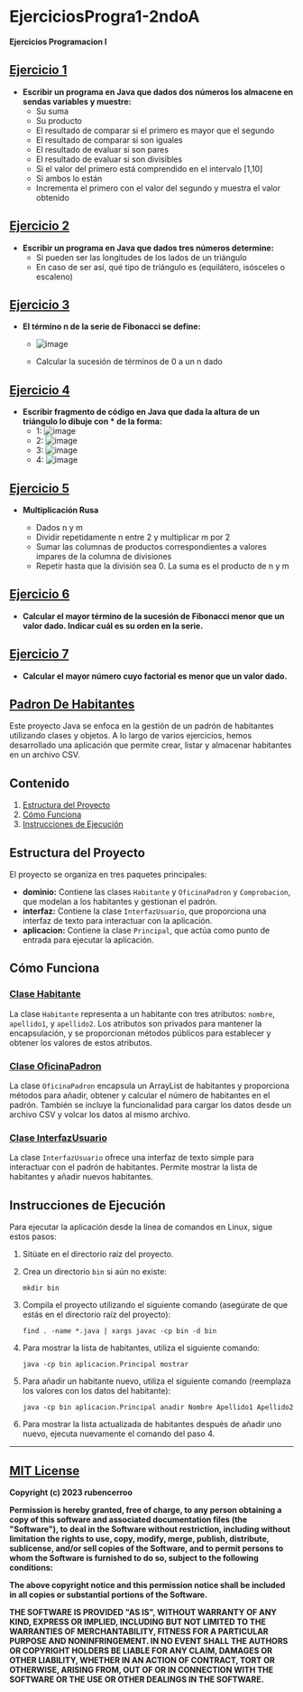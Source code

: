 # EjerciciosProgra1-2ndoA

**Ejercicios Programacion I** 

## [Ejercicio 1](Ejercicio1/)

- **Escribir un programa en Java que dados dos números los almacene en sendas variables y muestre:**
    - Su suma
    - Su producto
    - El resultado de comparar si el primero es mayor que el segundo
    - El resultado de comparar si son iguales
    - El resultado de evaluar si son pares
    - El resultado de evaluar si son divisibles
    - Si el valor del primero está comprendido en el intervalo [1,10]
    - Si ambos lo están
    - Incrementa el primero con el valor del segundo y muestra el valor obtenido

## [Ejercicio 2](Ejercicio2/)

- **Escribir un programa en Java que dados tres números determine:**
    - Si pueden ser las longitudes de los lados de un triángulo
    - En caso de ser así, qué tipo de triángulo es (equilátero, isósceles o escaleno)

## [Ejercicio 3](Ejercicio3/)

- **El término n de la serie de Fibonacci se define:**
    - ![image](https://github.com/rubencerroo/EjerciciosProgra1-2ndoA/assets/119308526/c2bcca5d-061d-419a-9f8c-52eb73c97714)

    - Calcular la sucesión de términos de 0 a un n dado

## [Ejercicio 4](Ejercicio4/)

- **Escribir fragmento de código en Java que dada la altura de un triángulo lo dibuje con * de la forma:**
    - 1: ![image](https://github.com/rubencerroo/EjerciciosProgra1-2ndoA/assets/119308526/cf262e78-abc8-4304-ad39-ea6a49353d54)
    - 2: ![image](https://github.com/rubencerroo/EjerciciosProgra1-2ndoA/assets/119308526/d33d4316-123d-471e-b980-a22165e16dbe)
    - 3: ![image](https://github.com/rubencerroo/EjerciciosProgra1-2ndoA/assets/119308526/f4c30479-f590-424b-8767-defce9d27e45)
    - 4: ![image](https://github.com/rubencerroo/EjerciciosProgra1-2ndoA/assets/119308526/53442dc8-5ab5-4677-8a10-398ab4159f79)

## [Ejercicio 5](Ejercicio5/)

- **Multiplicación Rusa**

    - Dados n y m
    - Dividir repetidamente n entre 2 y multiplicar m por 2
    - Sumar las columnas de productos correspondientes a valores impares de la columna de divisiones
    - Repetir hasta que la división sea 0. La suma es el producto de n y m

## [Ejercicio 6](Ejercicio6/)

- **Calcular el mayor término de la sucesión de Fibonacci menor que un valor dado. Indicar cuál es su orden en la serie.**

## [Ejercicio 7](Ejercicio7/)

- **Calcular el mayor número cuyo factorial es menor que un valor dado.**

## [Padron De Habitantes](Padron/)

Este proyecto Java se enfoca en la gestión de un padrón de habitantes utilizando clases y objetos. A lo largo de varios ejercicios, hemos desarrollado una aplicación que permite crear, listar y almacenar habitantes en un archivo CSV.

## Contenido

1. [Estructura del Proyecto](#estructura-del-proyecto)
2. [Cómo Funciona](#cómo-funciona)
3. [Instrucciones de Ejecución](#instrucciones-de-ejecución)

## Estructura del Proyecto

El proyecto se organiza en tres paquetes principales:

- **dominio:** Contiene las clases `Habitante` y `OficinaPadron` y `Comprobacion`, que modelan a los habitantes y gestionan el padrón.
- **interfaz:** Contiene la clase `InterfazUsuario`, que proporciona una interfaz de texto para interactuar con la aplicación.
- **aplicacion:** Contiene la clase `Principal`, que actúa como punto de entrada para ejecutar la aplicación.

## Cómo Funciona

### [Clase Habitante](Padron/src/dominio/Habitante.java)

La clase `Habitante` representa a un habitante con tres atributos: `nombre`, `apellido1`, y `apellido2`. Los atributos son privados para mantener la encapsulación, y se proporcionan métodos públicos para establecer y obtener los valores de estos atributos.

### [Clase OficinaPadron](Padron/src/dominio/OficinaPadron.java)

La clase `OficinaPadron` encapsula un ArrayList de habitantes y proporciona métodos para añadir, obtener y calcular el número de habitantes en el padrón. También se incluye la funcionalidad para cargar los datos desde un archivo CSV y volcar los datos al mismo archivo.

### [Clase InterfazUsuario](Padron/src/Interfaz/InterfazUsuario.java)

La clase `InterfazUsuario` ofrece una interfaz de texto simple para interactuar con el padrón de habitantes. Permite mostrar la lista de habitantes y añadir nuevos habitantes.

## Instrucciones de Ejecución

Para ejecutar la aplicación desde la línea de comandos en Linux, sigue estos pasos:

1. Sitúate en el directorio raíz del proyecto.

2. Crea un directorio `bin` si aún no existe:
   ```console
   mkdir bin
   ```

3. Compila el proyecto utilizando el siguiente comando (asegúrate de que estás en el directorio raíz del proyecto):
   ```console
   find . -name *.java | xargs javac -cp bin -d bin
   ```

4. Para mostrar la lista de habitantes, utiliza el siguiente comando:
   ```console
   java -cp bin aplicacion.Principal mostrar
   ```

6. Para añadir un habitante nuevo, utiliza el siguiente comando (reemplaza los valores con los datos del habitante):
    ```console
    java -cp bin aplicacion.Principal anadir Nombre Apellido1 Apellido2
    ```
7. Para mostrar la lista actualizada de habitantes después de añadir uno nuevo, ejecuta nuevamente el comando del paso 4.

---

## [MIT License](LICENSE)

**Copyright (c) 2023 rubencerroo**

**Permission is hereby granted, free of charge, to any person obtaining a copy
of this software and associated documentation files (the "Software"), to deal
in the Software without restriction, including without limitation the rights
to use, copy, modify, merge, publish, distribute, sublicense, and/or sell
copies of the Software, and to permit persons to whom the Software is
furnished to do so, subject to the following conditions:**

**The above copyright notice and this permission notice shall be included in all
copies or substantial portions of the Software.**

**THE SOFTWARE IS PROVIDED "AS IS", WITHOUT WARRANTY OF ANY KIND, EXPRESS OR
IMPLIED, INCLUDING BUT NOT LIMITED TO THE WARRANTIES OF MERCHANTABILITY,
FITNESS FOR A PARTICULAR PURPOSE AND NONINFRINGEMENT. IN NO EVENT SHALL THE
AUTHORS OR COPYRIGHT HOLDERS BE LIABLE FOR ANY CLAIM, DAMAGES OR OTHER
LIABILITY, WHETHER IN AN ACTION OF CONTRACT, TORT OR OTHERWISE, ARISING FROM,
OUT OF OR IN CONNECTION WITH THE SOFTWARE OR THE USE OR OTHER DEALINGS IN THE
SOFTWARE.**
